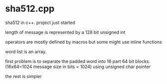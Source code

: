 # sha512.cpp
sha512 in c++. project just started

length of message is represented by a 128 bit unsigned int

operators are mostly defined by macros but some might use inline functions

word list is an array.

first problem is to separate the padded word into 16 part 64 bit blocks. (16x64=1024 message size in bits = 1024) using unsigned char pointer

the rest is simpler
